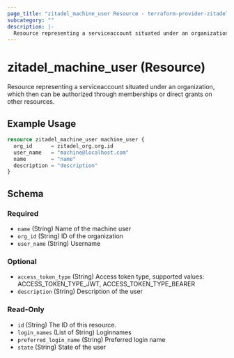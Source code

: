 ```yaml
---
page_title: "zitadel_machine_user Resource - terraform-provider-zitadel"
subcategory: ""
description: |-
  Resource representing a serviceaccount situated under an organization, which then can be authorized through memberships or direct grants on other resources.
---
```


# zitadel_machine_user (Resource)

Resource representing a serviceaccount situated under an organization, which then can be authorized through memberships or direct grants on other resources.

## Example Usage

```terraform
resource zitadel_machine_user machine_user {
  org_id      = zitadel_org.org.id
  user_name   = "machine@localhost.com"
  name        = "name"
  description = "description"
}
```

<!-- schema generated by tfplugindocs -->
## Schema

### Required

- `name` (String) Name of the machine user
- `org_id` (String) ID of the organization
- `user_name` (String) Username

### Optional

- `access_token_type` (String) Access token type, supported values: ACCESS_TOKEN_TYPE_JWT, ACCESS_TOKEN_TYPE_BEARER
- `description` (String) Description of the user

### Read-Only

- `id` (String) The ID of this resource.
- `login_names` (List of String) Loginnames
- `preferred_login_name` (String) Preferred login name
- `state` (String) State of the user